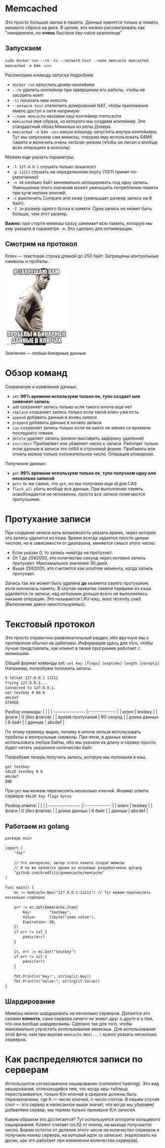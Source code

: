 # Memcached

Это просто большая мапка в памяти.
Данные хранятся только в пямяти, никакого сброса на диск.
В целом, это можно рассматривать как "ненадежное, но **очень** быстрое key-value хранилище"

## Запускаем

`sudo docker run --rm -ti --network host --name memcache memcached memcached -m 64m -vvv`

Рассмотрим команду запуска подробнее.
- `docker run` запустить докер-контейнер
- `--rm` удалить контейнер при завершении его работы, чтобы не засорять комп
- `-ti` показать нам консоль
- `--network host` отключить докеровский NAT, чтобы приложение имело доступ к сети напрямую
- `--name memcache` назовем наш контейнер memcache
- `memcached` имя образа, из которого мы создаем контейнер. Это стандартный образ Мемкэша из репы Докера.
- `memcached -m 64m -vvv` какую команду запустить внутри контейнера. Тут мы запускаем сам мемкэш, говорим ему использовать 64Мб памяти и включить очень verbose-режим (чтобы он писал о вообще всех операциях в консоль).

Можем еще указать параметры:
- `-l 127.0.0.1` слушать только локалхост
- `-p 11211` слушать на определенном порту (11211 принят по-умолчанию)
- `-n 48` сколько байт минимально аллоцировать под одну запись. Уменьшение этого значения может уменьшить потребление памяти при куче мелких ключей.
- `-C` выключить Compare and swap (уменьшает размер записи на 8 байт).
- `-I 1m` размер одного блока в памяти. Одна запись не может быть больше, чем этот размер.

**Важно:** при старте мемкэш сразу занимает всю память, которую мы ему указали в параметре `-m`. Это сделано для оптимизации.

## Смотрим на протокол

Ключ — текстовая строка длиной до 250 байт. Запрещены контрольные символы и пробелы.

![Джейсон запрещает нам](images/jason.jpg)

Значение — любые бинарные данные.

# Обзор команд

Сохранение и изменение данных:
- `set` **99% времени используем только ее, тупо создает или заменяет запись**
- `add` сохраняет запись только если такого ключа еще нет
- `replace` сохраняет запись только если такой ключ уже есть
- `append` добавить данные в конец записи
- `prepend` добавить данные в начало записи
- `cas` сохраняет запись только если ее никто не менял со времени последнего чтения
- `delete` удаляет запись (можно выставить задержку удаления)
- `incr/decr` Прибавляет или убавляет число к записи. Работает только если данные в записи это int64 в строковой форме. Прибавить или отнять можно только положительное число. Операция атомарная.

Получение данных:
- `get` **99% времени используем только ее, тупо получаем одну или несколько записей**
- `gets` то же самое, что `get`, но мы получаем еще id для CAS
- `flush_all` убить вообще все данные. При выполнении память освобождается не мгновенно, просто все записи помечаются протухшими.

# Протухание записи

При создании записи есть возможность указать время, через которое эта запись удалится из кэша.
Время всегда задается просто целым числом, но в зависимости от диапазона, меняется смысл этого числа:
- Если указан 0, то запись никогда не протухнет.
- От 1 до 2592000, это количество секунд через которое запись протухает. Максимальное значение 30 дней.
- Выше 2592000, это считается как unixtime момента, когда запись протухает.

Запись так же может быть удалена **до** момента своего протухания, если кончилась память.
В случае нехватки памяти первыми из кэша удаляются те записи, над которыми дольше всего не выполнялись никакие операции. Это называется LRU-кэш, least recently used (Вытеснение давно неиспользуемых).

# Текстовый протокол

Это просто справочно-развлекательный раздел, ибо вручную мы с протоколом обычно не работаем.
Информация здесь для того, чтобы лучше представлять, как клиент в твоей программе работает с мемкешем.

Общий формат команды set: `set key [flags] [exptime] length [noreply]`
Например, попробуем положить запись.
```
$ telnet 127.0.0.1 11211
Trying 127.0.0.1...
Connected to 127.0.0.1.
set testkey 0 60 6
abcdef
STORED
```
Разбор команды:
|                  |                |
| ---------------- |:-------------: |
| ключ             | testkey        |
| флаги            | 0 (без флагов) |
| время протухания | 60 секунд      |
| длина данных     | 6 байт         |
| данные           | abcdef         |

По этому примеру видно, почему в ключе нельзя использовать пробелы и контрольные символы.
При этом, в данных можно использовать любые байты, ибо мы указали их длину и сервер просто будет читать указанное количество байт.

Попробуем теперь получить запись, которую мы положили в кэш.
```
get testkey
VALUE testkey 0 6
abcdef
END
```

При `get` мы можем перечислить несколько ключей.
Формат ответа сервера: `VALUE key flags bytes`

Разбор ответа:
|                  |                |
| ---------------- |:-------------: |
| ключ             | testkey        |
| флаги            | 0 (без флагов) |
| длина данных     | 6 байт         |
| данные           | abcdef         |

## Работаем из golang

```golang
package main

import (
    "fmt"

    // Что интересно, автор этого пакета создал мемкэш
    // И он же является одним из основных разработчиков golang
    "github.com/bradfitz/gomemcache/memcache"
)

func main() {
    mc := memcache.New("127.0.0.1:11211") // Тут можем перечислить несколько серверов

    err := mc.Set(&memcache.Item{
        Key:        "testkey",
        Value:      []byte("some value"),
        Expiration: 20,
    })
    if err != nil {
        panic(err)
    }

    it, err := mc.Get("testkey")
    if err != nil {
        panic(err)
    }

    fmt.Println("Key:", string(it.Key))
    fmt.Println("Value:", string(it.Value))
}
```

## Шардирование

Мемкэш можно шардировать на несколько серверов.
Делается это силами **клиента**, сами сервера ничего не знают друг о друге и о том, что они вообще шардированы.
Сделано так для того, чтобы максимально упростить использование мемкэша.
Для использования этой фичи, нам при вызове `memcache.New(...)` нужно указать несколько серверов.

# Как распределяются записи по серверам

Используется согласованное хеширование (consistent hashing).
Это вид хеширования, отличающийся тем, что когда хеш-таблица перестраивается, только K/n ключей в среднем должны быть переназначены, где K — число ключей, n число слотов.
В нашем случае слот — это сервер и написанное выше значит, что когда мы убираем/добавляем сервер, мы теряем только примерно K/n записей.

Каким образом это достигается? Тут используется алгоритм кольцевого хэширования.
Клиент считает crc32 от ключа, на выходе получается число. Берем остаток от деления этого числа на количество серверов и получаем номер сервера, на который идти за записью.
(нарисовать на доске, как это работает при изменении количества серверов).
